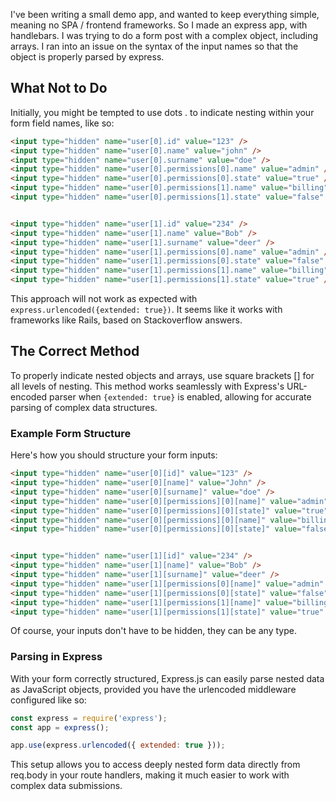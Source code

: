 
I've been writing a small demo app, and wanted to keep everything simple, meaning no SPA / frontend frameworks. So I made an express app, with handlebars. I was trying to do a form post with a complex object, including arrays. I ran into an issue on the syntax of the input names so that the object is properly parsed by express. 

## What Not to Do

Initially, you might be tempted to use dots . to indicate nesting within your form field names, like so:

```html
<input type="hidden" name="user[0].id" value="123" />
<input type="hidden" name="user[0].name" value="john" />
<input type="hidden" name="user[0].surname" value="doe" />
<input type="hidden" name="user[0].permissions[0].name" value="admin" />
<input type="hidden" name="user[0].permissions[0].state" value="true" />
<input type="hidden" name="user[0].permissions[1].name" value="billing" />
<input type="hidden" name="user[0].permissions[1].state" value="false" />


<input type="hidden" name="user[1].id" value="234" />
<input type="hidden" name="user[1].name" value="Bob" />
<input type="hidden" name="user[1].surname" value="deer" />
<input type="hidden" name="user[1].permissions[0].name" value="admin" />
<input type="hidden" name="user[1].permissions[0].state" value="false" />
<input type="hidden" name="user[1].permissions[1].name" value="billing" />
<input type="hidden" name="user[1].permissions[1].state" value="true" />

```

This approach will not work as expected with `express.urlencoded({extended: true})`. It seems like it works with frameworks like Rails, based on Stackoverflow answers. 

## The Correct Method

To properly indicate nested objects and arrays, use square brackets [] for all levels of nesting. This method works seamlessly with Express's URL-encoded parser when `{extended: true}` is enabled, allowing for accurate parsing of complex data structures.

### Example Form Structure

Here's how you should structure your form inputs:

```html
<input type="hidden" name="user[0][id]" value="123" />
<input type="hidden" name="user[0][name]" value="John" />
<input type="hidden" name="user[0][surname]" value="doe" />
<input type="hidden" name="user[0][permissions][0][name]" value="admin" />
<input type="hidden" name="user[0][permissions][0][state]" value="true" />
<input type="hidden" name="user[0][permissions][0][name]" value="billing" />
<input type="hidden" name="user[0][permissions][0][state]" value="false" />


<input type="hidden" name="user[1][id]" value="234" />
<input type="hidden" name="user[1][name]" value="Bob" />
<input type="hidden" name="user[1][surname]" value="deer" />
<input type="hidden" name="user[1][permissions[0][name]" value="admin" />
<input type="hidden" name="user[1][permissions[0][state]" value="false" />
<input type="hidden" name="user[1][permissions[1][name]" value="billing" />
<input type="hidden" name="user[1][permissions[1][state]" value="true" />
```

Of course, your inputs don't have to be hidden, they can be any type.

### Parsing in Express

With your form correctly structured, Express.js can easily parse nested data as JavaScript objects, provided you have the urlencoded middleware configured like so:

```javascript
const express = require('express');
const app = express();

app.use(express.urlencoded({ extended: true }));
```

This setup allows you to access deeply nested form data directly from req.body in your route handlers, making it much easier to work with complex data submissions.
